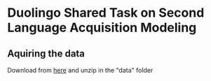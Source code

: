 # Duolingo Shared Task on Second Language Acquisition Modeling

## Aquiring the data 

Download from
[here](https://dataverse.harvard.edu/dataset.xhtml?persistentId=doi:10.7910/DVN/8SWHNO)
and unzip in the "data" folder
